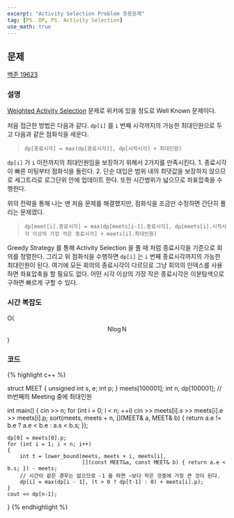 ```yaml
---
excerpt: "Activity Selection Problem 응용문제"
tag: [PS. DP, PS. Activity Selection]
use_math: true
---
```


## 문제

[백준 19623](https://www.acmicpc.net/problem/19623)

### 설명

[Weighted Activity Selection](https://en.wikipedia.org/wiki/Activity_selection_problem#Weighted_activity_selection_problem) 문제로 위키에 있을 정도로 Well Known 문제이다.

처음 접근한 방법은 다음과 같다.  ```dp[i]``` 를 ```i``` 번째 시각까지의 가능한 최대인원으로 두고 다음과 같은 점화식을 세운다.

>  ```dp[종료시각] = max(dp[종료시각]], dp[시작시각] + 최대인원)``` 

 ```dp[i]``` 가 ```i``` 이전까지의 최대인원임을 보장하기 위해서 2가지를 만족시킨다. 1. 종료시각이 빠른 미팅부터 점화식을 돌린다. 2. 단순 대입은 범위 내의 최댓값을 보장하지 않으므로 세그트리로 로그단위 안에 업데이트 한다. 또한 시간범위가 넓으므로 좌표압축을 수행한다.

위의 전략을 통해 나는 맨 처음 문제를 해결했지만, 점화식을 조금만 수정하면 간단히 풀리는 문제였다. 

> ```dp[meet[i].종료시각] = max(dp[meets[i-1].종료시각], dp[meets[i].시작시각 이상의 가장 작은 종료시각] + meets[i].최대인원)```

Greedy Strategy 를 통해 Activity Selection 을 풀 때 처럼 종료시각을 기준으로 회의를 정렬한다. 그리고 위 점화식을 수행하면 ```dp[i]``` 는 ```i``` 번째 종료시각까지의 가능한 최대인원이 된다. 여기에 모든 회의의 종료시각이 다르므로 그냥 회의의 인덱스를 사용하면 좌표압축을 할 필요도 없다. 어떤 시각 이상의 가장 작은 종료시각은 이분탐색으로 구하면 빠르게 구할 수 있다. 



### 시간 복잡도

O($$ \mathrm{N}\log{\mathrm{N}} $$)


### 코드

{% highlight c++ %}

struct MEET { unsigned int s, e; int p; } meets[100001];
int n, dp[100001]; // th번째의 Meeting 중에 최대인원

int main()
{
	cin >> n;
	for (int i = 0; i < n; ++i)
		cin >> meets[i].s >> meets[i].e >> meets[i].p;
	sort(meets, meets + n, [](MEET& a, MEET& b) { return a.e != b.e ? a.e < b.e : a.s < b.s; });

	dp[0] = meets[0].p;
	for (int i = 1; i < n; i++)
	{
		int t = lower_bound(meets, meets + i, meets[i], 
                            [](const MEET&a, const MEET& b) { return a.e < b.s; }) - meets;
		// 시간이 같은 경우는 없으므로 -1 을 하면 ~보다 작은 것중에 가장 큰 것이 된다.
		dp[i] = max(dp[i - 1], (t > 0 ? dp[t-1] : 0) + meets[i].p);
	}
	cout << dp[n-1];
}
{% endhighlight %}




